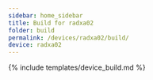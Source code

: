 ```yaml
---
sidebar: home_sidebar
title: Build for radxa02
folder: build
permalink: /devices/radxa02/build/
device: radxa02
---
```

{% include templates/device_build.md %}
